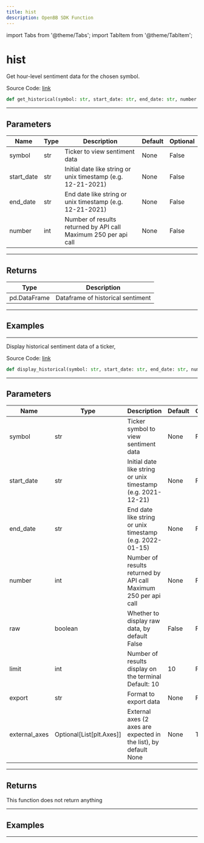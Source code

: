 ```yaml
---
title: hist
description: OpenBB SDK Function
---
```


import Tabs from '@theme/Tabs';
import TabItem from '@theme/TabItem';

# hist

<Tabs>
<TabItem value="model" label="Model" default>

Get hour-level sentiment data for the chosen symbol.

Source Code: [link](https://github.com/OpenBB-finance/OpenBBTerminal/tree/main/openbb_terminal/common/behavioural_analysis/sentimentinvestor_model.py#L19)

```python
def get_historical(symbol: str, start_date: str, end_date: str, number: int) -> DataFrame
```
---

## Parameters

| Name | Type | Description | Default | Optional |
| ---- | ---- | ----------- | ------- | -------- |
| symbol | str | Ticker to view sentiment data | None | False |
| start_date | str | Initial date like string or unix timestamp (e.g. 12-21-2021) | None | False |
| end_date | str | End date like string or unix timestamp (e.g. 12-21-2021) | None | False |
| number | int | Number of results returned by API call<br/>Maximum 250 per api call | None | False |

---

## Returns

| Type | Description |
| ---- | ----------- |
| pd.DataFrame | Dataframe of historical sentiment |

---

## Examples

---



</TabItem>
<TabItem value="view" label="View">

Display historical sentiment data of a ticker,

Source Code: [link](https://github.com/OpenBB-finance/OpenBBTerminal/tree/main/openbb_terminal/common/behavioural_analysis/sentimentinvestor_view.py#L30)

```python
def display_historical(symbol: str, start_date: str, end_date: str, number: int, raw: bool, limit: int, export: str, external_axes: Optional[List[matplotlib.axes._axes.Axes]]) -> None
```
---

## Parameters

| Name | Type | Description | Default | Optional |
| ---- | ---- | ----------- | ------- | -------- |
| symbol | str | Ticker symbol to view sentiment data | None | False |
| start_date | str | Initial date like string or unix timestamp (e.g. 2021-12-21) | None | False |
| end_date | str | End date like string or unix timestamp (e.g. 2022-01-15) | None | False |
| number | int | Number of results returned by API call<br/>Maximum 250 per api call | None | False |
| raw | boolean | Whether to display raw data, by default False | False | False |
| limit | int | Number of results display on the terminal<br/>Default: 10 | 10 | False |
| export | str | Format to export data | None | False |
| external_axes | Optional[List[plt.Axes]] | External axes (2 axes are expected in the list), by default None | None | True |

---

## Returns

This function does not return anything

---

## Examples

---



</TabItem>
</Tabs>
